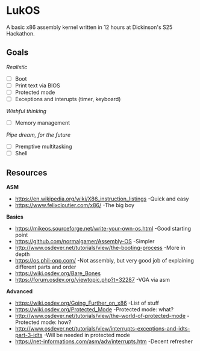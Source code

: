 # LukOS
A basic x86 assembly kernel written in 12 hours at Dickinson's S25 Hackathon.

## Goals

*Realistic*
- [ ] Boot
- [ ] Print text via BIOS
- [ ] Protected mode 
- [ ] Exceptions and interupts (timer, keyboard)

*Wishful thinking*
- [ ] Memory management

*Pipe dream, for the future*
- [ ] Premptive multitasking
- [ ] Shell

## Resources

**ASM**
- https://en.wikipedia.org/wiki/X86_instruction_listings -Quick and easy
- https://www.felixcloutier.com/x86/ -The big boy

**Basics**
- https://mikeos.sourceforge.net/write-your-own-os.html -Good starting point
- https://github.com/normalgamer/Assembly-OS -Simpler
- http://www.osdever.net/tutorials/view/the-booting-process -More in depth
- https://os.phil-opp.com/ -Not assembly, but very good job of explaining different parts and order
- https://wiki.osdev.org/Bare_Bones
- https://forum.osdev.org/viewtopic.php?t=32287 -VGA via asm

**Advanced**
- https://wiki.osdev.org/Going_Further_on_x86 -List of stuff
- https://wiki.osdev.org/Protected_Mode -Protected mode: what?
- http://www.osdever.net/tutorials/view/the-world-of-protected-mode -Protected mode: how?
- http://www.osdever.net/tutorials/view/interrupts-exceptions-and-idts-part-3-idts -Will be needed in protected mode
- https://net-informations.com/asm/adv/interrupts.htm -Decent refresher
